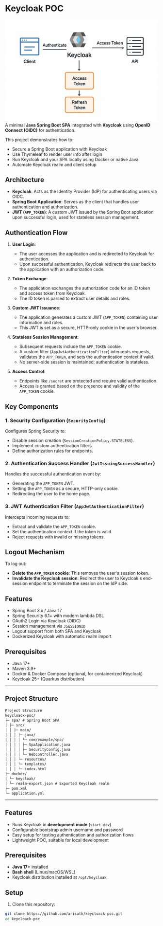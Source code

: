 # Keycloak POC

![Keycloak Logo](https://github.com/arisath/keycloack-poc/raw/main/flow.png)
A minimal **Java Spring Boot SPA** integrated with **Keycloak** using **OpenID Connect (OIDC)** for authentication.

This project demonstrates how to:

- Secure a Spring Boot application with Keycloak
- Use Thymeleaf to render user info after login
- Run Keycloak and your SPA locally using Docker or native Java
- Automate Keycloak realm and client setup

## Architecture

- **Keycloak**: Acts as the Identity Provider (IdP) for authenticating users via OIDC.
- **Spring Boot Application**: Serves as the client that handles user authentication and authorization.
- **JWT (`APP_TOKEN`)**: A custom JWT issued by the Spring Boot application upon successful login, used for stateless session management.

## Authentication Flow

1. **User Login**:
    - The user accesses the application and is redirected to Keycloak for authentication.
    - Upon successful authentication, Keycloak redirects the user back to the application with an authorization code.

2. **Token Exchange**:
    - The application exchanges the authorization code for an ID token and access token from Keycloak.
    - The ID token is parsed to extract user details and roles.

3. **Custom JWT Issuance**:
    - The application generates a custom JWT (`APP_TOKEN`) containing user information and roles.
    - This JWT is set as a secure, HTTP-only cookie in the user's browser.

4. **Stateless Session Management**:
    - Subsequent requests include the `APP_TOKEN` cookie.
    - A custom filter (`AppJwtAuthenticationFilter`) intercepts requests, validates the `APP_TOKEN`, and sets the authentication context if valid.
    - No server-side session is maintained; authentication is stateless.

5. **Access Control**:
    - Endpoints like `/secret` are protected and require valid authentication.
    - Access is granted based on the presence and validity of the `APP_TOKEN` cookie.

## Key Components

### 1. Security Configuration (`SecurityConfig`)

Configures Spring Security to:

- Disable session creation (`SessionCreationPolicy.STATELESS`).
- Implement custom authentication filters.
- Define authorization rules for endpoints.

### 2. Authentication Success Handler (`JwtIssuingSuccessHandler`)

Handles the successful authentication event by:

- Generating the `APP_TOKEN` JWT.
- Setting the `APP_TOKEN` as a secure, HTTP-only cookie.
- Redirecting the user to the home page.

### 3. JWT Authentication Filter (`AppJwtAuthenticationFilter`)

Intercepts incoming requests to:

- Extract and validate the `APP_TOKEN` cookie.
- Set the authentication context if the token is valid.
- Reject requests with invalid or missing tokens.

## Logout Mechanism

To log out:

- **Delete the `APP_TOKEN` cookie**: This removes the user's session token.
- **Invalidate the Keycloak session**: Redirect the user to Keycloak's end-session endpoint to terminate the session on the IdP side.


## Features

- Spring Boot 3.x / Java 17
- Spring Security 6.1+ with modern lambda DSL
- OAuth2 Login via Keycloak (OIDC)
- Session management via `JSESSIONID`
- Logout support from both SPA and Keycloak
- Dockerized Keycloak with automatic realm import

## Prerequisites

- Java 17+
- Maven 3.9+
- Docker & Docker Compose (optional, for containerized Keycloak)
- Keycloak 25+ (Quarkus distribution)

------
## Project Structure

```
Project Structure
keycloack-poc/
├─ spa/ # Spring Boot SPA
│ ├─ src/
│ │ ├─ main/
│ │ │ ├─ java/
│ │ │ │ └─ com/example/spa/
│ │ │ │ ├─ SpaApplication.java
│ │ │ │ ├─ SecurityConfig.java
│ │ │ │ └─ WebController.java
│ │ │ └─ resources/
│ │ │ └─ templates/
│ │ │ └─ index.html
├─ docker/
│ └─ keycloak/
│ └─ realm-export.json # Exported Keycloak realm
├─ pom.xml
└─ application.yml
```
------
## Features

- Runs Keycloak in **development mode** (`start-dev`)
- Configurable bootstrap admin username and password
- Easy setup for testing authentication and authorization flows
- Lightweight POC, suitable for local development

## Prerequisites

- **Java 17+** installed
- **Bash shell** (Linux/macOS/WSL)
- Keycloak distribution installed at `/opt/keycloak` 

## Setup

1. Clone this repository:

```bash
git clone https://github.com/arisath/keycloack-poc.git
cd keycloack-poc
